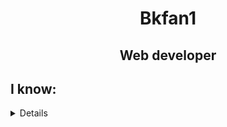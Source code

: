 <h1 align="center">Bkfan1</h1>
<h2 align="center" >Web developer</h2>

## I know:
<details title="I know:">
    <div style="display: flex; flex-direction: column;">
        <div style="display: flex; justify-content: space-center; align-items: center;">
            <img width="200px" height="200px" src="https://lh3.googleusercontent.com/proxy/Lit7wlZ4KCxlAAfU1gfeR5sRTTXhjD-nPY0yooMOKXaaclsRwpZgH-aQLNbeaw-T1fI-uR2j3X9CIZ98GaHvys3z3-df_2wb4xiDF2JuqO3kzeYWH2ch3SDPXtAyeXoK2Otmmzttkh1XhQyya6iohqVww7bXLq_GrwGnWI0bsc905idnpH4" alt="">
            <img width="200px" height="200px" src="https://kariselovuo.pro/ksprov1/wp-content/uploads/2018/02/css-logo.png" alt="">
            <img width="200px" height="200px" src="https://www.mozillaphilippines.org/wp-content/uploads/2016/06/javascript-logo.jpg" alt="">
            <img width="200px" height="200px" src="https://www.ondho.com/wp-content/uploads/2015/04/thumbnail-sass.png" alt="">
            <img width="200px" height="200px" src="https://res.cloudinary.com/practicaldev/image/fetch/s--Rr7K5gOm--/c_limit%2Cf_auto%2Cfl_progressive%2Cq_auto%2Cw_880/https://dbalas.gallerycdn.vsassets.io/extensions/dbalas/vscode-html2pug/0.0.2/1532242577062/Microsoft.VisualStudio.Services.Icons.Default" alt="">
            <img width="200px" height="200px" src="https://bashlogo.com/img/symbol/png/monochrome_light.png" alt="">
            <img width="200px" height="200px" src="https://upload.wikimedia.org/wikipedia/commons/thumb/c/c3/Python-logo-notext.svg/1200px-Python-logo-notext.svg.png" alt="">
            <img width="200px" height="200px" src="https://anterior.tectimes.net/wp-content/uploads/2017/08/Azure-SQL-Database-generic_COLOR.png" alt="">
        </div>
        
    </div>

</details>
